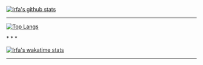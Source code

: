 
[![Irfa's github stats](https://github-readme-stats.vercel.app/api?username=irfaardy&theme=graywhite&count_private=true)](https://github.com/irfaardy)



* * *
<p align="center">
  
[![Top Langs](https://github-readme-stats.vercel.app/api/top-langs/?username=irfaardy&theme=graywhite&show_icons=true)](https://github.com/irfaardy)
  
  </p>
* * *

[![Irfa's wakatime stats](https://github-readme-stats.vercel.app/api/wakatime?username=irfaardy)](https://github.com/anuraghazra/github-readme-stats)
___
